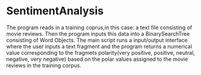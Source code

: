 # SentimentAnalysis

The program reads in a training coprus,in this case: a text file consisting of movie reviews. Then the program inputs this data into a BinarySearchTree consisting of Word Objects. The main script runs a input/output interface where the user inputs a text fragment and the program returns a numerical value corresponding to the fragmets polarity(very positive, positive, neutral, negative, very negative) based on the polar values assigned to the movie reviews in the training corpus.
